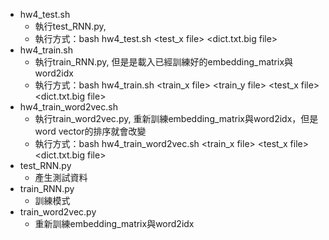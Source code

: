 * hw4_test.sh<br />		
  + 執行test_RNN.py,<br />
  + 執行方式：bash hw4_test.sh <test_x file> <dict.txt.big file> <output file><br />
* hw4_train.sh<br />
  + 執行train_RNN.py, 但是是載入已經訓練好的embedding_matrix與word2idx<br />
  + 執行方式：bash hw4_train.sh <train_x file> <train_y file> <test_x file> <dict.txt.big file><br />
* hw4_train_word2vec.sh<br />
  + 執行train_word2vec.py, 重新訓練embedding_matrix與word2idx，但是word vector的排序就會改變<br />
  + 執行方式：bash hw4_train_word2vec.sh <train_x file> <test_x file> <dict.txt.big file><br />
* test_RNN.py<br />
  + 產生測試資料<br />
* train_RNN.py<br />
  + 訓練模式<br />
* train_word2vec.py<br />
  + 重新訓練embedding_matrix與word2idx<br />
